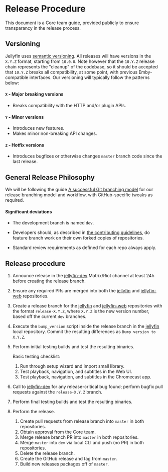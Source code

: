 # Release Procedure

This document is a Core team guide, provided publicly to ensure transparancy in the release process.

## Versioning

Jellyfin uses [semantic versioning](https://semver.org). All releases will have versions in the `X.Y.Z` format, starting from `10.0.0`. Note however that the `10.Y.Z` release chain represents the "cleanup" of the codebase, so it should be accepted that `10.Y.Z` breaks all compatibility, at some point, with previous Emby-compatible interfaces. Our versioning will typically follow the patterns below:

#### `X` - Major breaking versions

* Breaks compatibility with the HTTP and/or plugin APIs.

#### `Y` - Minor versions

* Introduces new features.
* Makes minor non-breaking API changes.

#### `Z` - Hotfix versions

* Introduces bugfixes or otherwise changes `master` branch code since the last release.

## General Release Philosophy

We will be following the guide [A successful Git branching model](https://nvie.com/posts/a-successful-git-branching-model/) for our release branching model and workflow, with GitHub-specific tweaks as required.

#### Significant deviations

* The development branch is named `dev`.

* Developers should, as described in [the contributing guidelines](/developer-docs/contributing-guidelines), do feature branch work on their own forked copies of repositories.

* Standard review requirements as defined for each repo always apply.

## Release procedure

1. Announce release in the [jellyfin-dev](https://matrix.to/#/#jellyfin-dev:matrix.org) Matrix/Riot channel at least 24h before creating the release branch.

1. Ensure any required PRs are merged into both the [jellyfin](https://github.com/jellyfin/jellyfin) and [jellyfin-web](https://github.com/jellyfin/jellyfin-web) repositories.

1. Create a release branch for the [jellyfin](https://github.com/jellyfin/jellyfin) and [jellyfin-web](https://github.com/jellyfin/jellyfin-web) repositories with the format `release-X.Y.Z`, where `X.Y.Z` is the new version number, based off the current `dev` branches.

1. Execute the `bump_version` script inside the release branch in the [jellyfin](https://github.com/jellyfin/jellyfin) local repository. Commit the resulting differences as `Bump version to X.Y.Z`.

1. Perform initial testing builds and test the resulting binaries.

    Basic testing checklist:
    1. Run through setup wizard and import small library.
    1. Test playback, navigation, and subtitles in the Web UI.
    1. Test playback, navigation, and subtitles in the Chromecast app.

1. Call to [jellyfin-dev](https://matrix.to/#/#jellyfin-dev:matrix.org) for any release-critical bug found; perform bugfix pull requests against the `release-X.Y.Z` branch.

1. Perform final testing builds and test the resulting binaries.

1. Perform the release.

    1. Create pull requests from release branch into `master` in both repositories.
    1. Obtain approval from the Core team.
    1. Merge release branch PR into `master` in both repositories.
    1. Merge `master` into `dev` via local CLI and push (no PR) in both repositories.
    1. Delete the release branch.
    1. Create the GitHub release and tag from `master`.
    1. Build new releases packages off of `master`.
